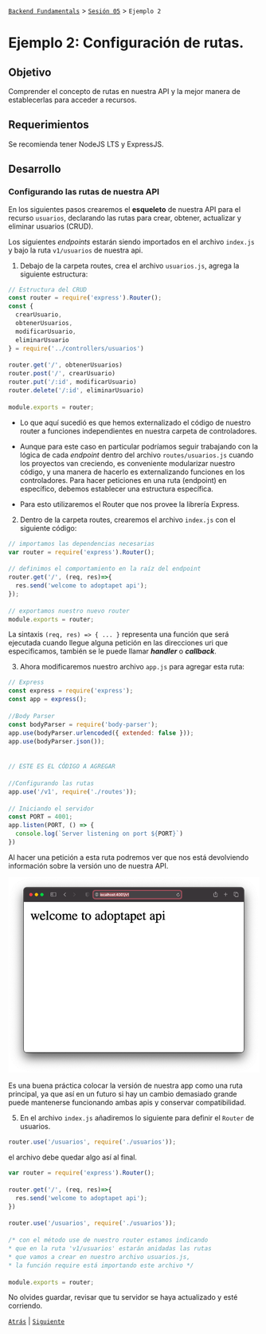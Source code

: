 [`Backend Fundamentals`](../../README.md) > [`Sesión 05`](../README.md) > `Ejemplo 2`

# Ejemplo 2: Configuración de rutas.

## Objetivo

Comprender el concepto de rutas en nuestra API y la mejor manera de establecerlas para acceder a recursos.

## Requerimientos

Se recomienda tener NodeJS LTS y ExpressJS.

## Desarrollo

### Configurando las rutas de nuestra API

En los siguientes pasos crearemos el **esqueleto** de nuestra API para el recurso `usuarios`, declarando las rutas para crear, obtener, actualizar y eliminar usuarios (CRUD).

Los siguientes *endpoints* estarán siendo importados en el archivo `index.js` y bajo la ruta `v1/usuarios` de nuestra api.

1. Debajo de la carpeta routes, crea el archivo `usuarios.js`, agrega la siguiente estructura:

```jsx
// Estructura del CRUD
const router = require('express').Router();
const {
  crearUsuario,
  obtenerUsuarios,
  modificarUsuario,
  eliminarUsuario
} = require('../controllers/usuarios')

router.get('/', obtenerUsuarios)
router.post('/', crearUsuario)
router.put('/:id', modificarUsuario)
router.delete('/:id', eliminarUsuario)

module.exports = router;
```

- Lo que aquí sucedió es que hemos externalizado el código de nuestro router a funciones independientes en nuestra carpeta de controladores.

- Aunque para este caso en particular podríamos seguir trabajando con la lógica de cada *endpoint* dentro del archivo `routes/usuarios.js` cuando los proyectos van creciendo, es conveniente modularizar nuestro código, y una manera de hacerlo es externalizando funciones en los controladores.
Para hacer peticiones en una ruta (endpoint) en específico, debemos establecer una estructura específica.

- Para esto utilizaremos el Router que nos provee la librería Express.

2. Dentro de la carpeta routes, crearemos el archivo `index.js` con el siguiente código:

```jsx
// importamos las dependencias necesarias
var router = require('express').Router();

// definimos el comportamiento en la raíz del endpoint
router.get('/', (req, res)=>{
  res.send('welcome to adoptapet api');
});

// exportamos nuestro nuevo router
module.exports = router;
```
La sintaxis `(req, res) => { ... }` representa una función que será ejecutada cuando llegue alguna petición en las direcciones uri que especificamos, también se le puede llamar ***handler*** o ***callback***. 

3. Ahora modificaremos nuestro archivo `app.js` para agregar esta ruta:

```jsx
// Express
const express = require('express');
const app = express();

//Body Parser
const bodyParser = require('body-parser');
app.use(bodyParser.urlencoded({ extended: false }));
app.use(bodyParser.json());


// ESTE ES EL CÓDIGO A AGREGAR

//Configurando las rutas
app.use('/v1', require('./routes'));

// Iniciando el servidor
const PORT = 4001;
app.listen(PORT, () => {
  console.log(`Server listening on port ${PORT}`)
})
```

Al hacer una petición a esta ruta podremos ver que nos está devolviendo información sobre la versión uno de nuestra API.

![img/Screen_Shot_2020-05-28_at_18.59.55.png](img/chrome.png)

Es una buena práctica colocar la versión de nuestra app como una ruta principal, ya que así en un futuro si hay un cambio demasiado grande puede mantenerse funcionando ambas apis y conservar compatibilidad.


5. En el archivo `index.js` añadiremos lo siguiente para definir el `Router` de usuarios.

```jsx
router.use('/usuarios', require('./usuarios'));
```

el archivo debe quedar algo así al final.

```jsx
var router = require('express').Router();

router.get('/', (req, res)=>{
  res.send('welcome to adoptapet api');
})

router.use('/usuarios', require('./usuarios'));

/* con el método use de nuestro router estamos indicando 
* que en la ruta 'v1/usuarios' estarán anidadas las rutas 
* que vamos a crear en nuestro archivo usuarios.js,
* la función require está importando este archivo */

module.exports = router;
```

No olvides guardar, revisar que tu servidor se haya actualizado y esté corriendo.

[`Atrás`](../Reto-02) | [`Siguiente`](../Reto-03)
